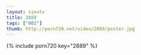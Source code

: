 ```yaml
--- 
layout: sieutv
title: 2889
tags: ["002"]
thumb: http://porn720.net/video/2889/poster.jpg
---
```

{% include porn720 key="2889" %} 

